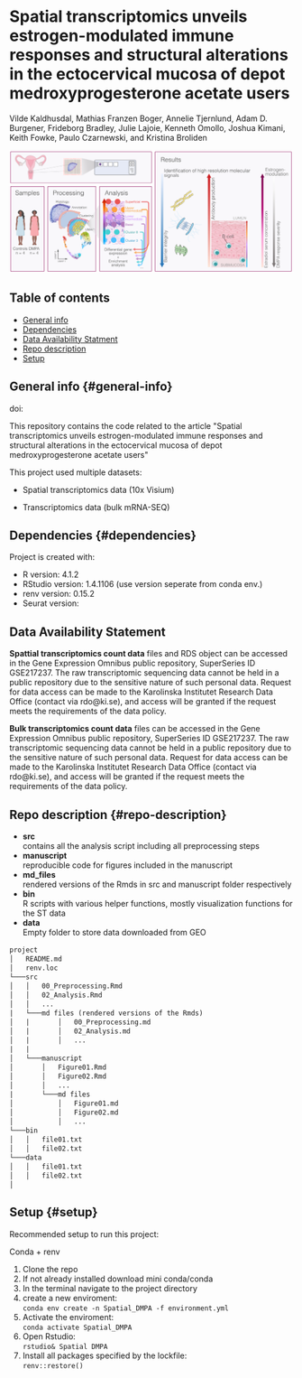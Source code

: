 # Spatial transcriptomics unveils estrogen-modulated immune responses and structural alterations in the ectocervical mucosa of depot medroxyprogesterone acetate users

Vilde Kaldhusdal, Mathias Franzen Boger, Annelie Tjernlund, Adam D. Burgener, Frideborg Bradley, Julie Lajoie, Kenneth Omollo, Joshua Kimani, Keith Fowke, Paulo Czarnewski, and Kristina Broliden

![](./resources/Graphical%20abstract.png)

## Table of contents

-   [General info](#general-info)
-   [Dependencies](#dependencies)
-   [Data Availability Statment](#data-availability-statment)
-   [Repo description](#repo-description)
-   [Setup](#setup)

## General info {#general-info}

doi:

This repository contains the code related to the article "Spatial transcriptomics unveils estrogen-modulated immune responses and structural alterations in the ectocervical mucosa of depot medroxyprogesterone acetate users"

This project used multiple datasets:

-   Spatial transcriptomics data (10x Visium)

-   Transcriptomics data (bulk mRNA-SEQ)

## Dependencies {#dependencies}

Project is created with:

-   R version: 4.1.2
-   RStudio version: 1.4.1106 (use version seperate from conda env.)
-   renv version: 0.15.2
-   Seurat version:

## Data Availability Statement

**Spattial transcriptomics count data** files and RDS object can be accessed in the Gene Expression Omnibus public repository, SuperSeries ID GSE217237. The raw transcriptomic sequencing data cannot be held in a public repository due to the sensitive nature of such personal data. Request for data access can be made to the Karolinska Institutet Research Data Office (contact via rdo\@ki.se), and access will be granted if the request meets the requirements of the data policy.

**Bulk transcriptomics count data** files can be accessed in the Gene Expression Omnibus public repository, SuperSeries ID GSE217237. The raw transcriptomic sequencing data cannot be held in a public repository due to the sensitive nature of such personal data. Request for data access can be made to the Karolinska Institutet Research Data Office (contact via rdo\@ki.se), and access will be granted if the request meets the requirements of the data policy.

## Repo description {#repo-description}

-   **src**\
    contains all the analysis script including all preprocessing steps
-   **manuscript**\
    reproducible code for figures included in the manuscript
-   **md_files**\
    rendered versions of the Rmds in src and manuscript folder respectively
-   **bin**\
    R scripts with various helper functions, mostly visualization functions for the ST data
-   **data**\
    Empty folder to store data downloaded from GEO

<!-- -->

```         
project
│   README.md
│   renv.loc    
└───src
│   │   00_Preprocessing.Rmd
│   │   02_Analysis.Rmd
│   │   ...
|   └───md files (rendered versions of the Rmds)
│   |       │   00_Preprocessing.md
│   |       │   02_Analysis.md
│   |       │   ...
|   |
│   └───manuscript
│       │   Figure01.Rmd
│       │   Figure02.Rmd
│       │   ...
|       └───md files
│           │   Figure01.md
│           │   Figure02.md
│           │   ...
└───bin
│   │   file01.txt
│   │   file02.txt
└───data
│   │   file01.txt
│   │   file02.txt
│
```

## Setup {#setup}

Recommended setup to run this project:

Conda + renv

1.  Clone the repo
2.  If not already installed download mini conda/conda
3.  In the terminal navigate to the project directory
4.  create a new enviroment:<br/> `conda env create -n Spatial_DMPA -f environment.yml`
5.  Activate the enviroment:<br/> `conda activate Spatial_DMPA`
6.  Open Rstudio:<br/> `rstudio& Spatial DMPA`
7.  Install all packages specified by the lockfile:<br/> `renv::restore()`

